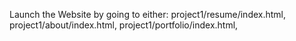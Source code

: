 Launch the Website by going to either: 
project1/resume/index.html, 
project1/about/index.html, 
project1/portfolio/index.html,
